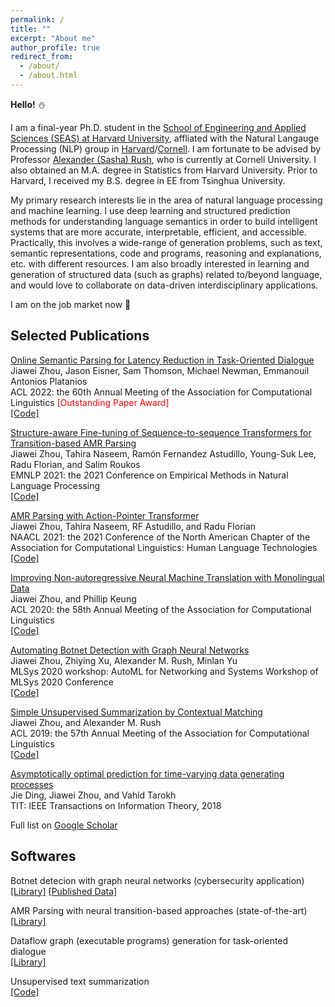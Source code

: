 ```yaml
---
permalink: /
title: ""
excerpt: "About me"
author_profile: true
redirect_from: 
  - /about/
  - /about.html
---
```


**Hello!** :snowman:

I am a final-year Ph.D. student in the [School of Engineering and Applied Sciences (SEAS) at Harvard University](https://seas.harvard.edu/), affliated with the Natural Langauge Processing (NLP) group in [Harvard](https://nlp.seas.harvard.edu/)/[Cornell](https://rush-nlp.com/members/). I am fortunate to be advised by Professor [Alexander (Sasha) Rush](https://rush-nlp.com/), who is currently at Cornell University.
I also obtained an M.A. degree in Statistics from Harvard University.
Prior to Harvard, I received my B.S. degree in EE from Tsinghua University.

My primary research interests lie in the area of natural language processing and machine learning. I use deep learning and structured prediction methods for understanding language semantics in order to build intelligent systems that are more accurate, interpretable, efficient, and accessible.
Practically, this involves a wide-range of generation problems, such as text, semantic representations, code and programs, reasoning and explanations, etc. with different resources.
I am also broadly interested in learning and generation of structured data (such as graphs) related to/beyond language, and would love to collaborate on data-driven interdisciplinary applications.

I am on the job market now :hear_no_evil:
<!-- :scream: :open_mouth: :expressionless: :hear_no_evil: :pray: -->
<!-- I am on the job market for both academic and industrial research roles :) -->

Selected Publications
------
<!---
<u>**Enmao Diao**, Ganghua Wang (Equal Contribution)</u>, Jie Ding, Tao Zhang. "Pruning Deep Neural Networks from a Sparsity Perspective."
[\[PDF\]]()
[\[Code\]]()
<span style="color:purple">\[Compression\]</span>
<span style="color:orange">\[Theory\]</span>


**Enmao Diao**, Eric Tramel, Jie Ding, Tao Zhang. "Semi-Supervised Federated Learning for Keyword Spotting."
[\[PDF\]]()
[\[Code\]]()
<span style="color:green">\[Signal Processing\]</span>
<span style="color:coral">\[Semi-Supervised Learning\]</span>
<span style="color:blue">\[Distributed Machine Learning\]</span>


**Enmao Diao**, Vahid Tarokh, Jie Ding. "Privacy-Preserving Multi-Target Multi-Domain Recommender Systems with Assisted
AutoEncoders."
[\[PDF\]](https://arxiv.org/abs/2110.13340)
[\[Code\]]()
<span style="color:brown">\[Recommender Systems\]</span>
<span style="color:blue">\[Distributed Machine Learning\]</span>
-->

<!---
**Enmao Diao**, Jie Ding, Vahid Tarokh. "SemiFL: Communication Efficient Semi-Supervised Federated Learning with
Unlabeled Clients." <i>NeurIPS 2022</i>.
[\[PDF\]](https://arxiv.org/abs/2106.01432)
[\[Code\]]()
<span style="color:coral">\[Semi-Supervised Learning\]</span>
<span style="color:blue">\[Distributed Machine Learning\]</span>
**(Acceptance Rate 25.6%)**

**Enmao Diao**, Jie Ding, Vahid Tarokh. "GAL: Gradient Assisted Learning for Decentralized Multi-Organization
Collaborations." <i>NeurIPS 2022</i>.
[\[PDF\]](https://arxiv.org/abs/2106.01425)
[\[Code\]]()
<span style="color:blue">\[Distributed Machine Learning\]</span>
**(Acceptance Rate 25.6%)**

Suya Wu, **Enmao Diao**, Jie Ding, Vahid Tarokh. "Score-based Hypothesis Testing for Unnormalized Models." <i>IEEE
Access</i>.
[\[PDF\]](https://ieeexplore.ieee.org/document/9813688)
[\[Code\]](https://github.com/suuyawu/Score-based-Hypothesis-Testing-for-Unnormalized-Models)
<span style="color:orange"> \[Theory\]</span>

**Enmao Diao**, Jie Ding, Vahid Tarokh. "Multimodal Controller for Generative Models." <i>CVMI 2022</i>.
[\[PDF\]](https://arxiv.org/abs/2002.02572)
[\[Code\]](https://github.com/dem123456789/Multimodal-Controller-for-Generative-Models)
<span style="color:red">\[Computer Vision\]</span>

Mohammadreza Momenifar, **Enmao Diao**, Vahid Tarokh, Andrew D. Bragg. "Dimension Reduced Turbulent Flow Data From Deep
Vector Quantizers." <i>Journal of Turbulence</i>.
[\[PDF\]](https://arxiv.org/abs/2103.01074)
[\[Code\]](https://github.com/dem123456789/Dimension-Reduced-Turbulent-Flow-Data-From-Deep-Vector-Quantizers)
<span style="color:purple">\[Compression\]</span>
<span style="color:cyan">\[Physics with AI\]</span>

Mohammadreza Momenifar, **Enmao Diao**, Vahid Tarokh, Andrew D. Bragg. "A Physics-Informed Vector Quantized Autoencoder
for Data Compression of Turbulent Flow." <i>DCC 2022</i>.
[\[PDF\]](https://arxiv.org/abs/2201.03617)
[\[Code\]](https://github.com/dem123456789/Dimension-Reduced-Turbulent-Flow-Data-From-Deep-Vector-Quantizers)
<span style="color:purple">\[Compression\]</span>
<span style="color:cyan">\[Physics with AI\]</span>

Mohammadreza Momenifar, **Enmao Diao**, Vahid Tarokh, Andrew D. Bragg. "Emulating Spatio-Temporal Realizations of
Three-Dimensional Isotropic Turbulence via Deep Sequence Learning Models." <i>AAAI 2022 Workshop</i>.
[\[PDF\]](https://arxiv.org/abs/2112.03469)
[\[Code\]](https://github.com/MReza89/Emulating-Spatio-Temporal-Realizations-of-Three-Dimensional-Isotropic-Turbulence-via-Deep-Sequence)
<span style="color:cyan">\[Physics with AI\]</span>

**Enmao Diao**, Jie Ding, Vahid Tarokh. "HeteroFL: Computation and communication efficient federated learning for
heterogeneous clients." <i>ICLR 2021</i>.
[\[PDF\]](https://arxiv.org/abs/2010.01264)
[\[Code\]](https://github.com/dem123456789/HeteroFL)
<span style="color:blue">\[Distributed Machine Learning\]</span>
**(Acceptance Rate 28.7%)**

Jie Ding, **Enmao Diao**, Jiawei Zhou, Vahid Tarokh. "On Statistical Efficiency in Learning." <i>IEEE Transactions on
Information Theory</i>.
[\[PDF\]](https://arxiv.org/abs/2012.13307)
[\[Code\]](https://github.com/dem123456789/On-Statistical-Efficiency-in-Learning)
<span style="color:orange">\[Theory\]</span>

Jianyou Wang, Michael Xue, Ryan Culhane, **Enmao Diao**, Jie Ding, Vahid Tarokh. "Speech emotion recognition with
dual-sequence LSTM architecture." <i>ICASSP 2020</i>.
[\[PDF\]](https://arxiv.org/abs/1910.08874)
[\[Code\]](https://github.com/dem123456789/Speech-Emotion-Recognition-with-Dual-Sequence-LSTM-Architecture)
<span style="color:green">\[Signal Processing\]

**Enmao Diao**, Jie Ding, Vahid Tarokh. "DRASIC: Distributed Recurrent Autoencoder for Scalable Image Compression." <i>
DCC 2020</i>.
[\[PDF\]](https://arxiv.org/abs/1903.09887)
[\[Code\]](https://github.com/dem123456789/Distributed-Recurrent-Autoencoder-for-Scalable-Image-Compression)
<span style="color:purple">\[Compression\]</span>
<span style="color:blue">\[Distributed Machine Learning\]</span>

Suya Wu, **Enmao Diao**, Jie Ding, Vahid Tarokh. "Deep Clustering of Compressed Variational Embeddings." <i>DCC 2020</i>
.
[\[PDF\]](https://arxiv.org/abs/1910.10341)
[\[Code\]](https://github.com/dem123456789/Deep-Clustering-of-Compressed-Variational-Embeddings)
<span style="color:purple">\[Compression\]</span>

**Enmao Diao**, Jie Ding, Vahid Tarokh. "Restricted recurrent neural networks." <i>IEEE BigData 2019</i>.
[\[PDF\]](https://arxiv.org/abs/1908.07724)
[\[Code\]](https://github.com/dem123456789/Restricted-Recurrent-Neural-Networks)
<span style="color:pink">\[Natural Language Processing\]</span>
<span style="color:purple"> \[Compression\]</span>
**(Acceptance Rate 18.7%)**
-->


[Online Semantic Parsing for Latency Reduction in Task-Oriented Dialogue](https://aclanthology.org/2022.acl-long.110/) \
Jiawei Zhou, Jason Eisner, Sam Thomson, Michael Newman, Emmanouil Antonios Platanios \
ACL 2022: the 60th Annual Meeting of the Association for Computational Linguistics
<span style="color:red">\[Outstanding Paper Award\]</span> \
[\[Code\]](https://github.com/microsoft/online-semantic-parsing-for-latency-reduction)
<!-- [\[PDF\]](https://aclanthology.org/2022.acl-long.110/) -->
<!-- Proceedings of the 60th Annual Meeting of the Association for Computational Linguistics (Volume 1: Long Papers), pages 1554–1576, Dublin, Ireland. 2022. -->

[Structure-aware Fine-tuning of Sequence-to-sequence Transformers for Transition-based AMR Parsing](https://aclanthology.org/2021.emnlp-main.507/) \
Jiawei Zhou, Tahira Naseem, Ramón Fernandez Astudillo, Young-Suk Lee, Radu Florian, and Salim Roukos \
EMNLP 2021: the 2021 Conference on Empirical Methods in Natural Language Processing \
[\[Code\]](https://github.com/IBM/transition-amr-parser)

[AMR Parsing with Action-Pointer Transformer](https://aclanthology.org/2021.naacl-main.443/) \
Jiawei Zhou, Tahira Naseem, RF Astudillo, and Radu Florian \
NAACL 2021: the 2021 Conference of the North American Chapter of the Association for Computational Linguistics: Human Language Technologies \
[\[Code\]](https://github.com/IBM/transition-amr-parser/tree/action-pointer)

[Improving Non-autoregressive Neural Machine Translation with Monolingual Data](https://aclanthology.org/2020.acl-main.171/) \
Jiawei Zhou, and Phillip Keung \
ACL 2020: the 58th Annual Meeting of the Association for Computational Linguistics \
[\[Code\]](https://github.com/jzhou316/nar-mt-mono)

[Automating Botnet Detection with Graph Neural Networks](https://arxiv.org/pdf/2003.06344.pdf) \
Jiawei Zhou, Zhiying Xu, Alexander M. Rush, Minlan Yu \
MLSys 2020 workshop: AutoML for Networking and Systems Workshop of MLSys 2020 Conference \
[\[Code\]](https://github.com/harvardnlp/botnet-detection)

<!-- [On Statistical Efficiency in Learning](https://arxiv.org/abs/2012.13307) \
Jie Ding, Enmao Diao, Jiawei Zhou, Vahid Tarokh \
TIT: IEEE Transactions on Information Theory, 2020 \
[\[Code\]](https://github.com/dem123456789/On-Statistical-Efficiency-in-Learning) -->

[Simple Unsupervised Summarization by Contextual Matching](https://aclanthology.org/P19-1503/) \
Jiawei Zhou, and Alexander M. Rush \
ACL 2019: the 57th Annual Meeting of the Association for Computational Linguistics \
[\[Code\]](https://github.com/jzhou316/Unsupervised-Sentence-Summarization)

[Asymptotically optimal prediction for time-varying data generating processes](https://people.duke.edu/~vt45/kinetic.pdf) \
Jie Ding, Jiawei Zhou, and Vahid Tarokh \
TIT: IEEE Transactions on Information Theory, 2018
<!-- [\[PDF\]](https://ieeexplore.ieee.org/document/8543249) -->

<!-- Dynamic zero-point attracting projection for time-varying sparse signal recovery \
Jiawei Zhou, Laming Chen, and Yuantao Gu \
ICASSP 2015: the 40th IEEE International Conference on Acoustics, Speech and Signal Processing -->

Full list on [Google Scholar](https://scholar.google.com/citations?user=jJNjxd8AAAAJ&hl=en)

<!-- Jie Ding, **Enmao Diao**, Jiawei Zhou, Vahid Tarokh. "A Penalized Method for the Predictive Limit of Learning." <i>
ICASSP 2018</i>.
[\[PDF\]](https://ieeexplore.ieee.org/document/8461832)
[\[Code\]](https://github.com/dem123456789/On-Statistical-Efficiency-in-Learning)
<span style="color:orange"> \[Theory\]</span> -->

Softwares
------

Botnet detecion with graph neural networks (cybersecurity application) \
[\[Library\]](https://github.com/harvardnlp/botnet-detection)
[\[Published Data\]](https://zenodo.org/record/3689089#.Y5iV7-zMI8Y)

AMR Parsing with neural transition-based approaches (state-of-the-art) \
[\[Library\]](https://github.com/IBM/transition-amr-parser)
<!-- [\[Data\]](https://amr.isi.edu/) -->

Dataflow graph (executable programs) generation for task-oriented dialogue \
[\[Library\]](https://github.com/microsoft/online-semantic-parsing-for-latency-reduction#offline-parsing-train-a-programgraph-prediction-model)
<!-- [\[Data\]](https://github.com/microsoft/task_oriented_dialogue_as_dataflow_synthesis/tree/master/datasets) -->

Unsupervised text summarization \
[\[Code\]](https://github.com/jzhou316/Unsupervised-Sentence-Summarization)

<!-- JPEG decoding -->

<!---
* <a href="https://arxiv.org/abs/2210.00720" style="text-decoration:none">**Complexity-Based Prompting for Multi-Step Reasoning.**</a>
<a href="https://franxyao.github.io/" style="text-decoration:none">Yao Fu</a>, 
Hao Peng, 
<a href="https://allenai.org/team/ashishs" style="text-decoration:none">Ashish Sabharwal</a>, 
<a href="https://allenai.org/team/peterc" style="text-decoration:none">Peter Clark</a>, 
and
<a href="https://allenai.org/team/tushark" style="text-decoration:none">Tushar Khot</a>.
Preprint.
-->
